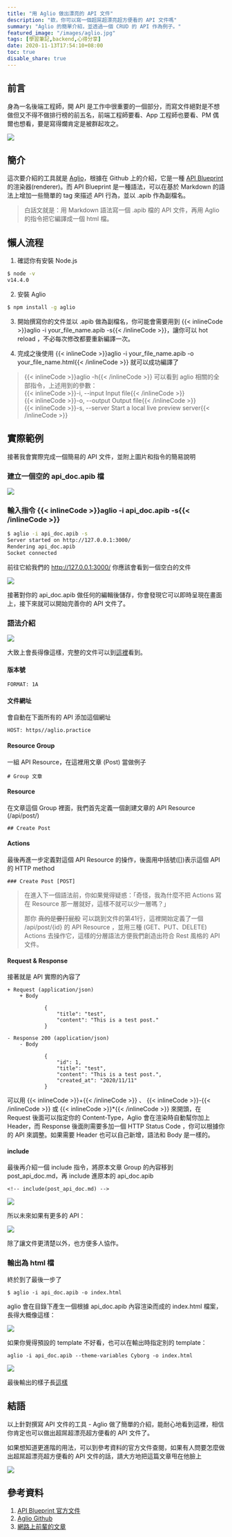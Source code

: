 ```yaml
---
title: "用 Aglio 做出漂亮的 API 文件"
description: "欸，你可以寫一個超屌超漂亮超方便看的 API 文件嗎"
summary: "Aglio 的簡單介紹，並透過一個 CRUD 的 API 作為例子。"
featured_image: "/images/aglio.jpg"
tags: [學習筆記,backend,心得分享]
date: 2020-11-13T17:54:10+08:00
toc: true
disable_share: true
---
```


## 前言
身為一名後端工程師，開 API 是工作中很重要的一個部分，而寫文件絕對是不想做但又不得不做排行榜的前五名，前端工程師要看、App 工程師也要看、PM 偶爾也想看，要是寫得爛肯定是被群起攻之。

![](https://i.imgur.com/tXHy0ob.png)

## 簡介
這次要介紹的工具就是 [Aglio](https://github.com/danielgtaylor/aglio)，根據在 Github 上的介紹，它是一種 [API Blueprint](https://apiblueprint.org/) 的渲染器(renderer)。而 API Blueprint 是一種語法，可以在基於 Markdown 的語法上增加一些簡單的 tag 來描述 API 行為，並以 .apib 作為副檔名。

> 白話文就是：用 Markdown 語法寫一個 .apib 檔的 API 文件，再用 Aglio 的指令把它編譯成一個 html 檔。

## 懶人流程

1. 確認你有安裝 Node.js

```bash
$ node -v
v14.4.0
```

2. 安裝 Aglio

```bash
$ npm install -g aglio
```

3. 開始撰寫你的文件並以 .apib 做為副檔名，你可能會需要用到 {{< inlineCode >}}aglio -i your_file_name.apib -s{{< /inlineCode >}}，讓你可以 hot reload ，不必每次修改都要重新編譯一次。

4. 完成之後使用 {{< inlineCode >}}aglio -i your_file_name.apib -o your_file_name.html{{< /inlineCode >}} 就可以成功編譯了

> {{< inlineCode >}}aglio -h{{< /inlineCode >}} 可以看到 aglio 相關的全部指令，上述用到的參數：  
> {{< inlineCode >}}-i, --input Input file{{< /inlineCode >}}  
> {{< inlineCode >}}-o, --output Output file{{< /inlineCode >}}  
> {{< inlineCode >}}-s, --server Start a local live preview server{{< /inlineCode >}}

## 實際範例

接著我會實際完成一個簡易的 API 文件，並附上圖片和指令的簡易說明

### 建立一個空的 api_doc.apib 檔

![](https://i.imgur.com/h5TvZ0Q.png)

### 輸入指令 {{< inlineCode >}}aglio -i api_doc.apib -s{{< /inlineCode >}}
```bash
$ aglio -i api_doc.apib -s
Server started on http://127.0.0.1:3000/
Rendering api_doc.apib
Socket connected
```
前往它給我們的 http://127.0.0.1:3000/ 你應該會看到一個空白的文件

![](https://i.imgur.com/GOLML6M.png)

接著對你的 api_doc.apib 做任何的編輯後儲存，你會發現它可以即時呈現在畫面上，接下來就可以開始完善你的 API 文件了。
    
### 語法介紹

![](https://i.imgur.com/8MKMbC8.png)

大致上會長得像這樣，完整的文件可以到[這裡](https://github.com/SZLforGithub/aglio-practice/blob/master/api_doc_all.apib)看到。

#### 版本號
```
FORMAT: 1A
```

#### 文件網址
會自動在下面所有的 API 添加這個網址
```
HOST: https//aglio.practice
```

#### Resource Group
一組 API Resource，在這裡用文章 (Post) 當做例子
```
# Group 文章
```

#### Resource
在文章這個 Group 裡面，我們首先定義一個創建文章的 API Resource (/api/post/)

```
## Create Post
```

#### Actions
最後再進一步定義對這個 API Resource 的操作，後面用中括號([])表示這個 API 的 HTTP method

```
### Create Post [POST]
```


> 在進入下一個語法前，你如果覺得疑惑：「奇怪，我為什麼不把 Actions 寫在 Resource 那一層就好，這樣不就可以少一層嗎？」
> 
> 那你 ~~真的是要打屁股~~ 可以跳到文件的第41行，這裡開始定義了一個 /api/post/{id} 的 API Resource ，並用三種 (GET、PUT、DELETE) Actions 去操作它，這樣的分層語法方便我們創造出符合 Rest 風格的 API 文件。

#### Request & Response
接著就是 API 實際的內容了

```
+ Request (application/json)
    + Body

            {
                "title": "test",
                "content": "This is a test post."
            }

- Response 200 (application/json)
    - Body

            {
                "id": 1,
                "title": "test",
                "content": "This is a test post.",
                "created_at": "2020/11/11"
            }
```

可以用 {{< inlineCode >}}+{{< /inlineCode >}} 、 {{< inlineCode >}}-{{< /inlineCode >}} 或 {{< inlineCode >}}*{{< /inlineCode >}}  來開頭，在 Request 後面可以指定你的 Content-Type，Aglio 會在渲染時自動幫你加上 Header，而 Response 後面則需要多加一個 HTTP Status Code ，你可以根據你的 API 來調整。如果需要 Header 也可以自己新增，語法和 Body 是一樣的。

#### include

最後再介紹一個 include 指令，將原本文章 Group 的內容移到 post_api_doc.md，再 include 進原本的 api_doc.apib

```
<!-- include(post_api_doc.md) -->
```

![](https://i.imgur.com/UxQurxA.png)

所以未來如果有更多的 API：

![](https://i.imgur.com/f20ka4X.png)

除了讓文件更清楚以外，也方便多人協作。

    
### 輸出為 html 檔

終於到了最後一步了
```
$ aglio -i api_doc.apib -o index.html
```

aglio 會在目錄下產生一個根據 api_doc.apib 內容渲染而成的 index.html 檔案，長得大概像這樣：

![](https://i.imgur.com/J4SjJSm.png)

如果你覺得預設的 template 不好看，也可以在輸出時指定別的 template：
```
aglio -i api_doc.apib --theme-variables Cyborg -o index.html
```

![](https://i.imgur.com/hjCoDG9.png)

最後輸出的樣子長[這樣](https://szlforgithub.github.io/aglio-practice/)

## 結語
以上針對撰寫 API 文件的工具 - Aglio 做了簡單的介紹，能耐心地看到這裡，相信你肯定也可以做出超屌超漂亮超方便看的 API 文件了。

如果想知道更進階的用法，可以到參考資料的官方文件查閱，如果有人問要怎麼做出超屌超漂亮超方便看的 API 文件的話，請大方地把這篇文章甩在他臉上

![](https://i.imgur.com/MqNY1L6.png)

## 參考資料
1. [API Blueprint 官方文件](https://apiblueprint.org/documentation/)
2. [Aglio Github](https://github.com/danielgtaylor/aglio)
3. [網路上前輩的文章](https://github.com/twtrubiks/aglio_tutorial)